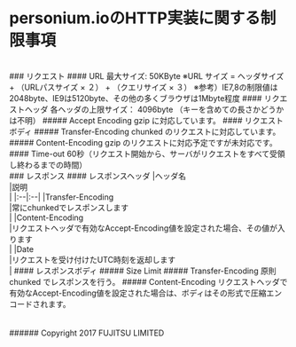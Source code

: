# personium.ioのHTTP実装に関する制限事項

<br>
### リクエスト
#### URL
最大サイズ: 50KByte
※URL サイズ = ヘッダサイズ + （URLパスサイズ × ２） + （クエリサイズ × ３）  
※参考）IE7,8の制限値は2048byte、IE9は5120byte、その他の多くブラウザは1Mbyte程度
#### リクエストヘッダ
各ヘッダの上限サイズ： 4096byte （キーを含めての長さかどうかは不明）
##### Accept Encoding
gzip に対応しています。
#### リクエストボディ
##### Transfer-Encoding
chunked のリクエストに対応しています。
##### Content-Encoding
gzip のリクエストに対応予定ですが未対応です。
#### Time-out
60秒（リクエスト開始から、サーバがリクエストをすべて受領し終わるまでの時間）

<br>
### レスポンス
#### レスポンスヘッダ
|ヘッダ名<br>|説明<br>|
|:--|:--|
|Transfer-Encoding<br>|常にchunkedでレスポンスします<br>|
|Content-Encoding<br>|リクエストヘッダで有効なAccept-Encoding値を設定された場合、その値が入ります<br>|
|Date<br>|リクエストを受け付けたUTC時刻を返却します<br>|
#### レスポンスボディ
##### Size Limit
##### Transfer-Encoding
原則chunked でレスポンスを行う。
##### Content-Encoding
リクエストヘッダで有効なAccept-Encoding値を設定された場合は、ボディはその形式で圧縮エンコードされます。
<br>
<br>
<br>
###### Copyright 2017    FUJITSU LIMITED
